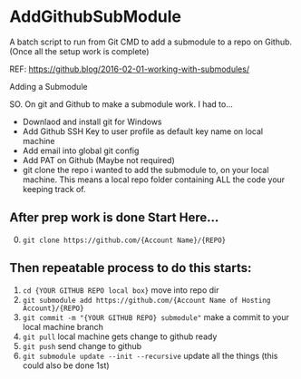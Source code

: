 # AddGithubSubModule
A batch script to run from Git CMD to add a submodule to a repo on Github. (Once all the setup work is complete)

REF: https://github.blog/2016-02-01-working-with-submodules/

Adding a Submodule

SO.
On git and Github to make a submodule work.
I had to...

- Downlaod and install git for Windows
- Add Github SSH Key to user profile as default key name on local machine
- Add email into global git config
- Add PAT on Github (Maybe not required)
- git clone the repo i wanted to add the submodule to, on your local machine. This means a local repo folder containing ALL the code your keeping track of.

## After prep work is done Start Here...

0. ``git clone https://github.com/{Account Name}/{REPO}``

## Then repeatable process to do this starts:

1. ``cd {YOUR GITHUB REPO local box}`` move into repo dir
2. ``git submodule add https://github.com/{Account Name of Hosting Account}/{REPO}``
3. ``git commit -m "{YOUR GITHUB REPO} submodule"`` make a commit to your local machine branch
4. ``git pull`` local machine gets change to github ready
5. ``git push`` send change to github
6. ``git submodule update --init --recursive`` update all the things (this could also be done 1st)
